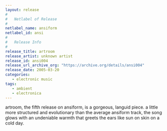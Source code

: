 ```yaml
---
layout: release
#
#   Netlabel of Release
#
netlabel_name: ansiform
netlabel_id: ansi
#
#   Release Info
#
release_title: artroom
release_artist: unknown artist
release_id: ansi004
release_url_archive_org: "https://archive.org/details/ansi004"
release_date: 2005-03-20
categories:
   - electronic music
tags:
   - ambient
   - electronica
---
```

artroom, the fifth release on ansiform, is a gorgeous, languid piece. a little more structured and evolutionary than the average ansiform track, the song glows with an undeniable warmth that greets the ears like sun on skin on a cold day.








